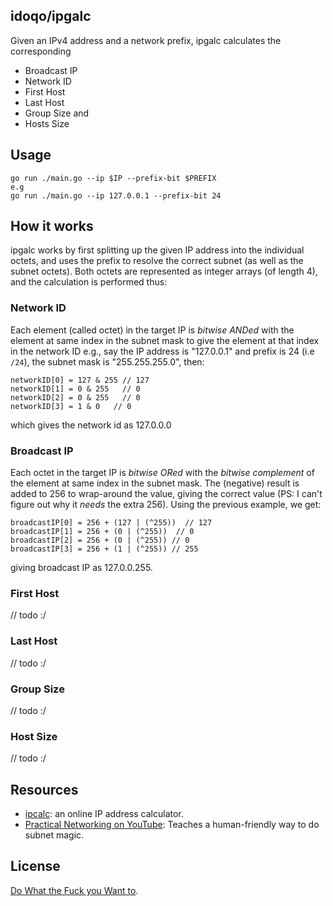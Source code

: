 ## idoqo/ipgalc
Given an IPv4 address and a network prefix, ipgalc calculates the corresponding
- Broadcast IP
- Network ID
- First Host
- Last Host
- Group Size and
- Hosts Size

## Usage
```
go run ./main.go --ip $IP --prefix-bit $PREFIX 
e.g
go run ./main.go --ip 127.0.0.1 --prefix-bit 24
```

## How it works
ipgalc works by first splitting up the given IP address into the individual
octets, and uses the prefix to resolve the correct subnet (as well as the subnet
octets).
Both octets are represented as integer arrays (of length 4), and the calculation
is performed thus:

### Network ID
Each element (called octet) in the target IP is _bitwise ANDed_ with the element at same
index in the subnet mask to give the element at that index in the network ID
e.g., say the IP address is "127.0.0.1" and prefix is 24 (i.e `/24`), the subnet mask is "255.255.255.0",
then:
```
networkID[0] = 127 & 255 // 127
networkID[1] = 0 & 255   // 0
networkID[2] = 0 & 255   // 0
networkID[3] = 1 & 0   // 0
```
which gives the network id as 127.0.0.0
### Broadcast IP
Each octet in the target IP is _bitwise ORed_ with the _bitwise complement_ of
the element at same index in the subnet mask. The (negative) result is added to
256 to wrap-around the value, giving the correct value (PS: I can't figure out why
it *needs* the extra 256). Using the previous example, we get:
```
broadcastIP[0] = 256 + (127 | (^255))  // 127
broadcastIP[1] = 256 + (0 | (^255))  // 0
broadcastIP[2] = 256 + (0 | (^255)) // 0
broadcastIP[3] = 256 + (1 | (^255)) // 255
```
giving broadcast IP as 127.0.0.255.

### First Host
// todo :/
### Last Host
// todo :/
### Group Size
// todo :/
### Host Size
// todo :/

## Resources
- [ipcalc](http://jodies.de/ipcalc): an online IP address calculator.
- [Practical Networking on
  YouTube](https://www.youtube.com/watch?v=SM0kdVfhxZ0): Teaches
  a human-friendly way to do subnet magic.

## License
[Do What the Fuck you Want to](http://www.wtfpl.net/).

